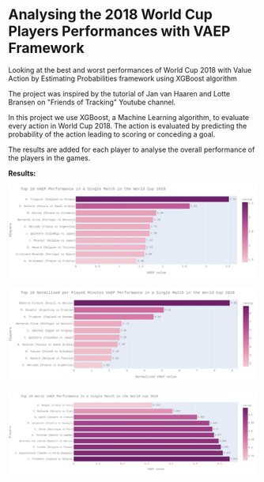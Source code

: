 # Analysing the 2018 World Cup Players Performances with VAEP Framework
Looking at the best and worst performances of World Cup 2018 with Value Action by Estimating Probabilities framework using XGBoost algorithm

The project was inspired by the tutorial of Jan van Haaren and Lotte Bransen on "Friends of Tracking" Youtube channel.

In this project we use XGBoost, a Machine Learning algorithm, to evaluate every action in World Cup 2018.
The action is evaluated by predicting the probability of the action leading to scoring or conceding a goal.

The results are added for each player to analyse the overall performance of the players in the games. 



**Results:**



![](images/top10.jfif)

![](images/top10norm.jfif)

![](images/worst10.jfif)
